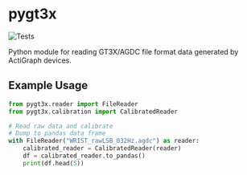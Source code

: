 # pygt3x
![Tests](https://github.com/actigraph/pygt3x/actions/workflows/tests.yml/badge.svg)

Python module for reading GT3X/AGDC file format data generated by ActiGraph devices.

## Example Usage

```python
from pygt3x.reader import FileReader
from pygt3x.calibration import CalibratedReader

# Read raw data and calibrate
# Dump to pandas data frame
with FileReader("WRIST_rawLSB_032Hz.agdc") as reader:
    calibrated_reader = CalibratedReader(reader)
    df = calibrated_reader.to_pandas()
    print(df.head(5))
```
